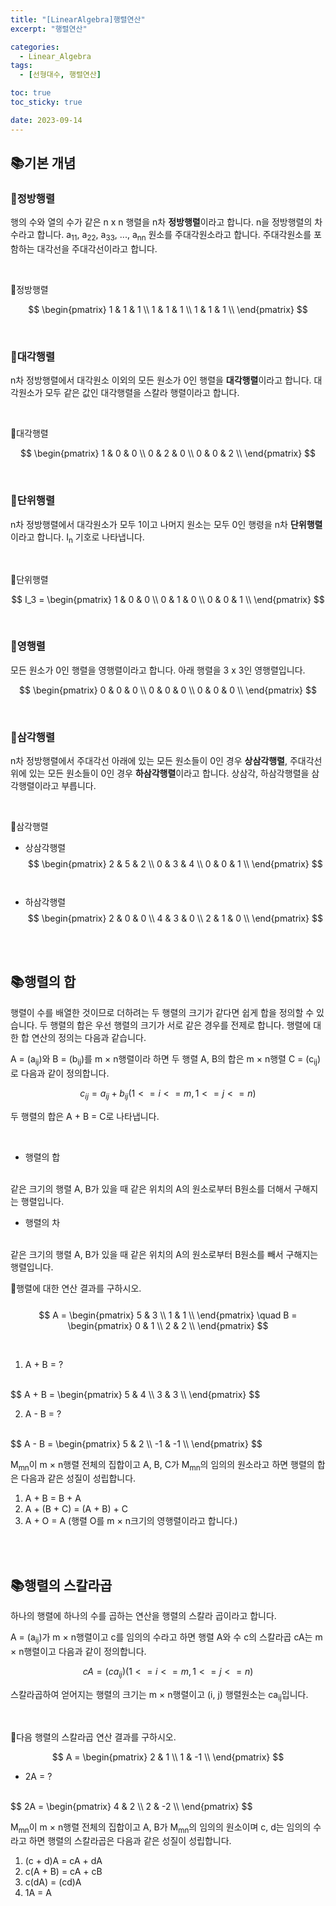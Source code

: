 ```yaml
---
title: "[LinearAlgebra]행렬연산"
excerpt: "행렬연산"

categories:
  - Linear_Algebra
tags:
  - [선형대수, 행렬연산]

toc: true
toc_sticky: true

date: 2023-09-14
---
```


## 📚기본 개념
### 📄정방행렬
행의 수와 열의 수가 같은 n x n 행렬을 n차 **정방행렬**이라고 합니다. n을 정방행렬의 차수라고 합니다. a<sub>11</sub>, a<sub>22</sub>, a<sub>33</sub>, ..., a<sub>nn</sub> 원소를 주대각원소라고 합니다. 주대각원소를 포함하는 대각선을 주대각선이라고 합니다.

<br>

📍정방행렬

$$
\begin{pmatrix}
1 & 1 & 1 \\ 
1 & 1 & 1 \\
1 & 1 & 1 \\ 
\end{pmatrix}
$$

<br>

### 📄대각행렬
n차 정방행렬에서 대각원소 이외의 모든 원소가 0인 행렬을 **대각행렬**이라고 합니다. 대각원소가 모두 같은 값인 대각행렬을 스칼라 행렬이라고 합니다.

<br>

📍대각행렬

$$ 
\begin{pmatrix}
1 & 0 & 0 \\ 
0 & 2 & 0 \\
0 & 0 & 2 \\ 
\end{pmatrix}
$$

<br>

### 📄단위행렬
n차 정방행렬에서 대각원소가 모두 1이고 나머지 원소는 모두 0인 행령을 n차 **단위행렬**이라고 합니다. I<sub>n</sub> 기호로 나타냅니다.

<br>

📍단위행렬

$$
I_3 =   \begin{pmatrix}
        1 & 0 & 0 \\ 
        0 & 1 & 0 \\
        0 & 0 & 1 \\ 
        \end{pmatrix}
$$

<br>

### 📄영행렬
모든 원소가 0인 행렬을 영행렬이라고 합니다. 아래 행렬을 3 x 3인 영행렬입니다.

$$ \begin{pmatrix}
    0 & 0 & 0 \\ 
    0 & 0 & 0 \\
    0 & 0 & 0 \\
    \end{pmatrix} 
$$

<br>

### 📄삼각행렬
n차 정방행렬에서 주대각선 아래에 있는 모든 원소들이 0인 경우 **상삼각행렬**, 주대각선 위에 있는 모든 원소들이 0인 경우 **하삼각행렬**이라고 합니다. 상삼각, 하삼각행렬을 삼각행렬이라고 부릅니다.

<br>

📍삼각행렬
<br>
* 상삼각행렬
$$  \begin{pmatrix}
    2 & 5 & 2 \\ 
    0 & 3 & 4 \\
    0 & 0 & 1 \\ 
    \end{pmatrix}
$$
<br><br>
* 하삼각행렬
$$  \begin{pmatrix}
    2 & 0 & 0 \\ 
    4 & 3 & 0 \\
    2 & 1 & 0 \\ 
    \end{pmatrix}
$$

<br><br>

## 📚행렬의 합
행렬이 수를 배열한 것이므로 더하려는 두 행렬의 크기가 같다면 쉽게 합을 정의할 수 있습니다. 두 행렬의 합은 우선 행렬의 크기가 서로 같은 경우를 전제로 합니다. 행렬에 대한 합 연산의 정의는 다음과 같습니다.

A = (a<sub>ij</sub>)와 B = (b<sub>ij</sub>)를 m × n행렬이라 하면 두 행렬 A, B의 합은 m × n행렬 C = (c<sub>ij</sub>)로 다음과 같이 정의합니다.

$$
c_{ij} = a_{ij} + b_{ij} (1 <= i <= m, 1 <= j <= n)
$$

두 행렬의 합은 A + B = C로 나타냅니다.

<br>

* 행렬의 합
<br>
같은 크기의 행렬 A, B가 있을 때 같은 위치의 A의 원소로부터 B원소를 더해서 구해지는 행렬입니다.

* 행렬의 차
<br>
같은 크기의 행렬 A, B가 있을 때 같은 위치의 A의 원소로부터 B원소를 빼서 구해지는 행렬입니다.

<br>

📍행렬에 대한 연산 결과를 구하시오.
<br><br>
$$ A =  \begin{pmatrix}
          5 & 3 \\ 
          1 & 1 \\
          \end{pmatrix}
\quad
    B =  \begin{pmatrix}
          0 & 1 \\ 
          2 & 2 \\
          \end{pmatrix}
$$

<br>

1. A + B = ?
<br>
$$ A + B =  \begin{pmatrix}
            5 & 4 \\ 
            3 & 3 \\
            \end{pmatrix}
$$

2. A - B = ?
<br>
$$ A - B =  \begin{pmatrix}
            5 & 2 \\ 
            -1 & -1 \\
            \end{pmatrix}
$$

<br>

M<sub>mn</sub>이 m × n행렬 전체의 집합이고 A, B, C가 M<sub>mn</sub>의 임의의 원소라고 하면 행렬의 합은 다음과 같은 성질이 성립합니다.

1. A + B = B + A
2. A + (B + C) = (A + B) + C
3. A + O = A (행렬 O를 m × n크기의 영행렬이라고 합니다.)

<br><br>

## 📚행렬의 스칼라곱
하나의 행렬에 하나의 수를 곱하는 연산을 행렬의 스칼라 곱이라고 합니다.

A = (a<sub>ij</sub>)가 m × n행렬이고 c를 임의의 수라고 하면 행렬 A와 수 c의 스칼라곱 cA는 m × n행렬이고 다음과 같이 정의합니다.

$$
cA = (ca_{ij}) (1 <= i <= m, 1 <= j <= n)
$$

스칼라곱하여 얻어지는 행렬의 크기는 m × n행렬이고 (i, j) 행렬원소는 ca<sub>ij</sub>입니다.

<br>

📍다음 행렬의 스칼라곱 연산 결과를 구하시오.

$$ 
A =  \begin{pmatrix}
      2 & 1 \\ 
      1 & -1 \\
      \end{pmatrix}
$$

* 2A = ?
<br>
$$ 2A = \begin{pmatrix}
        4 & 2 \\ 
        2 & -2 \\
        \end{pmatrix}
$$

<br>

M<sub>mn</sub>이 m × n행렬 전체의 집합이고 A, B가 M<sub>mn</sub>의 임의의 원소이며 c, d는 임의의 수라고 하면 행렬의 스칼라곱은 다음과 같은 성질이 성립합니다.
1. (c + d)A = cA + dA
2. c(A + B) = cA + cB
3. c(dA) = (cd)A
4. 1A = A

<br><br>